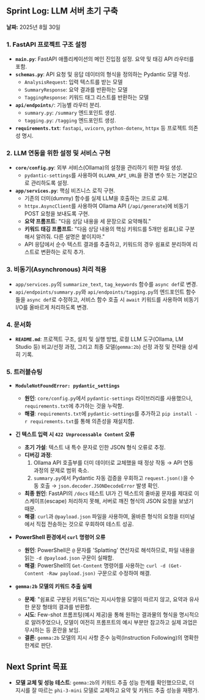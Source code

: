 ## Sprint Log: LLM 서버 초기 구축

**날짜:** 2025년 8월 30일

### 1. FastAPI 프로젝트 구조 설정

- **`main.py`**: FastAPI 애플리케이션의 메인 진입점 설정. 요약 및 태깅 API 라우터를 포함.
- **`schemas.py`**: API 요청 및 응답 데이터의 형식을 정의하는 Pydantic 모델 작성.
  - `AnalysisRequest`: 입력 텍스트를 받는 모델
  - `SummaryResponse`: 요약 결과를 반환하는 모델
  - `TaggingResponse`: 키워드 태그 리스트를 반환하는 모델
- **`api/endpoints/`**: 기능별 라우터 분리.
  - `summary.py`: `/summary` 엔드포인트 생성.
  - `tagging.py`: `/tagging` 엔드포인트 생성.
- **`requirements.txt`**: `fastapi`, `uvicorn`, `python-dotenv`, `httpx` 등 프로젝트 의존성 명시.

### 2. LLM 연동을 위한 설정 및 서비스 구현

- **`core/config.py`**: 외부 서비스(Ollama)의 설정을 관리하기 위한 파일 생성.
  - `pydantic-settings`를 사용하여 `OLLAMA_API_URL`을 환경 변수 또는 기본값으로 관리하도록 설정.
- **`app/services.py`**: 핵심 비즈니스 로직 구현.
  - 기존의 더미(dummy) 함수를 실제 LLM을 호출하는 코드로 교체.
  - `httpx.AsyncClient`를 사용하여 Ollama API (`/api/generate`)에 비동기 POST 요청을 보내도록 구현.
  - **요약 프롬프트**: "다음 상담 내용을 세 문장으로 요약해줘."
  - **키워드 태깅 프롬프트**: "다음 상담 내용의 핵심 키워드를 5개만 쉼표(,)로 구분해서 알려줘. 다른 설명은 붙이지마."
  - API 응답에서 순수 텍스트 결과를 추출하고, 키워드의 경우 쉼표로 분리하여 리스트로 변환하는 로직 추가.

### 3. 비동기(Asynchronous) 처리 적용

- `app/services.py`의 `summarize_text`, `tag_keywords` 함수를 `async def`로 변경.
- `api/endpoints/summary.py`와 `api/endpoints/tagging.py`의 엔드포인트 함수들을 `async def`로 수정하고, 서비스 함수 호출 시 `await` 키워드를 사용하여 비동기 I/O를 올바르게 처리하도록 변경.

### 4. 문서화

- **`README.md`**: 프로젝트 구조, 설치 및 실행 방법, 로컬 LLM 도구(Ollama, LM Studio 등) 비교/선정 과정, 그리고 최종 모델(`gemma:2b`) 선정 과정 및 전략을 상세히 기록.

### 5. 트러블슈팅

- **`ModuleNotFoundError: pydantic_settings`**
  - **원인**: `core/config.py`에서 `pydantic-settings` 라이브러리를 사용했으나, `requirements.txt`에 추가하는 것을 누락함.
  - **해결**: `requirements.txt`에 `pydantic-settings`를 추가하고 `pip install -r requirements.txt`를 통해 의존성을 재설치함.

- **긴 텍스트 입력 시 `422 Unprocessable Content` 오류**
  - **초기 가설**: 텍스트 내 특수 문자로 인한 JSON 형식 오류로 추정.
  - **디버깅 과정**:
    1.  Ollama API 호출부를 더미 데이터로 교체했을 때 정상 작동 → API 연동 과정의 문제로 범위 축소.
    2.  `summary.py`에서 Pydantic 자동 검증을 우회하고 `request.json()`을 수동 호출 → `json.decoder.JSONDecodeError` 발생 확인.
  - **최종 원인**: FastAPI의 `/docs` 테스트 UI가 긴 텍스트의 줄바꿈 문자를 제대로 이스케이프(escape) 처리하지 못해, 서버로 깨진 형식의 JSON 요청을 보냈기 때문.
  - **해결**: `curl`과 `@payload.json` 파일을 사용하여, 올바른 형식의 요청을 터미널에서 직접 전송하는 것으로 우회하여 테스트 성공.

- **PowerShell 환경에서 `curl` 명령어 오류**
  - **원인**: PowerShell은 `@` 문자를 'Splatting' 연산자로 해석하므로, 파일 내용을 읽는 `-d @payload.json` 구문이 실패함.
  - **해결**: PowerShell의 `Get-Content` 명령어를 사용하는 `curl -d (Get-Content -Raw payload.json)` 구문으로 수정하여 해결.

- **`gemma:2b` 모델의 키워드 추출 실패**
  - **문제**: "쉼표로 구분된 키워드"라는 지시사항을 모델이 따르지 않고, 요약과 유사한 문장 형태의 결과를 반환함.
  - **시도**: Few-shot 프롬프팅(예시 제공)을 통해 원하는 결과물의 형식을 명시적으로 알려주었으나, 모델이 여전히 프롬프트의 예시 부분만 참고하고 실제 과업은 무시하는 등 혼란을 보임.
  - **결론**: `gemma:2b` 모델의 지시 사항 준수 능력(Instruction Following)의 명확한 한계로 판단.

## Next Sprint 목표

- **모델 교체 및 성능 테스트**: `gemma:2b`의 키워드 추출 성능 한계를 확인했으므로, 더 지시를 잘 따르는 `phi-3-mini` 모델로 교체하고 요약 및 키워드 추출 성능을 재평가.